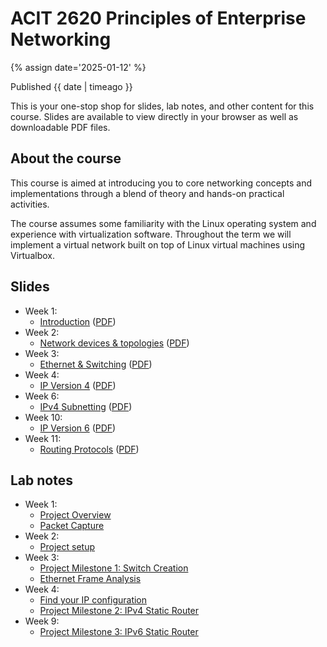 # ACIT 2620 Principles of Enterprise Networking

{% assign date='2025-01-12' %}

Published {{ date | timeago }}

This is your one-stop shop for slides, lab notes, and other content for this course. Slides are available to view directly in your browser as well as downloadable PDF files.

## About the course

This course is aimed at introducing you to core networking concepts and implementations through a blend of theory and hands-on practical activities.

The course assumes some familiarity with the Linux operating system and experience with virtualization software. Throughout the term we will implement a virtual network built on top of Linux virtual machines using Virtualbox.

## Slides

* Week 1:
  * [Introduction](./slides/introduction.html) (<a href="./download/introduction.pdf" download>PDF</a>)
* Week 2: 
  * [Network devices & topologies](./slides/devices_and_topologies.html) (<a href="./download/devices_and_topologies.pdf" download>PDF</a>)
* Week 3:
  * [Ethernet & Switching](./slides/ethernet.html) (<a href="./download/ethernet.pdf" download>PDF</a>)
* Week 4:
  * [IP Version 4](./slides/ipv4.html) (<a href="./download/ipv4.pdf" download>PDF</a>)
* Week 6:
  * [IPv4 Subnetting](./slides/ipv4_subnetting.html) (<a href="./download/ipv4_subnetting.pdf" download>PDF</a>)
* Week 10:
  * [IP Version 6](./slides/ipv6.html) (<a href="./download/ipv6.pdf" download>PDF</a>)
* Week 11:
  * [Routing Protocols](./slides/routing_protocols.html) (<a href="./download/routing_protocols.pdf" download>PDF</a>)

## Lab notes

* Week 1:
  * [Project Overview](./project-overview)
  * [Packet Capture](./packet-capture)
* Week 2:
  * [Project setup](./project-setup)
* Week 3:
  * [Project Milestone 1: Switch Creation](./project-switch-creation)
  * [Ethernet Frame Analysis](./ethernet-frame-analysis)
* Week 4:
  * [Find your IP configuration](./ip-configuration)
  * [Project Milestone 2: IPv4 Static Router](./project-ipv4-static-router)
* Week 9:
  * [Project Milestone 3: IPv6 Static Router](./project-ipv6-static-router)
